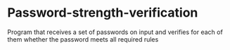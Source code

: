 # Password-strength-verification

Program that receives a set of passwords on input and verifies for each of them whether the password meets all required rules
